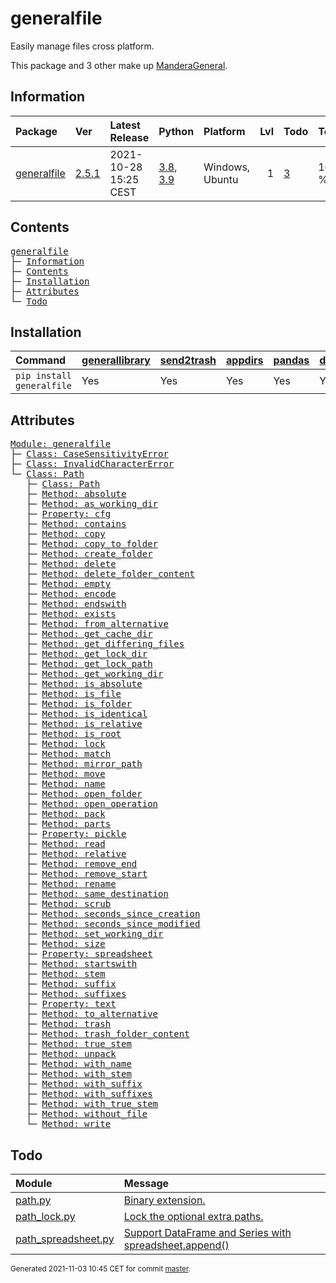 # generalfile
Easily manage files cross platform.

This package and 3 other make up [ManderaGeneral](https://github.com/Mandera).

## Information
| Package                                                      | Ver                                            | Latest Release        | Python                                                                                                                   | Platform        |   Lvl | Todo                                                    | Tests   |
|:-------------------------------------------------------------|:-----------------------------------------------|:----------------------|:-------------------------------------------------------------------------------------------------------------------------|:----------------|------:|:--------------------------------------------------------|:--------|
| [generalfile](https://github.com/ManderaGeneral/generalfile) | [2.5.1](https://pypi.org/project/generalfile/) | 2021-10-28 15:25 CEST | [3.8](https://www.python.org/downloads/release/python-380/), [3.9](https://www.python.org/downloads/release/python-390/) | Windows, Ubuntu |     1 | [3](https://github.com/ManderaGeneral/generalfile#Todo) | 100.0 % |

## Contents
<pre>
<a href='#generalfile'>generalfile</a>
├─ <a href='#Information'>Information</a>
├─ <a href='#Contents'>Contents</a>
├─ <a href='#Installation'>Installation</a>
├─ <a href='#Attributes'>Attributes</a>
└─ <a href='#Todo'>Todo</a>
</pre>

## Installation
| Command                   | <a href='https://pypi.org/project/generallibrary'>generallibrary</a>   | <a href='https://pypi.org/project/send2trash'>send2trash</a>   | <a href='https://pypi.org/project/appdirs'>appdirs</a>   | <a href='https://pypi.org/project/pandas'>pandas</a>   | <a href='https://pypi.org/project/dill'>dill</a>   |
|:--------------------------|:-----------------------------------------------------------------------|:---------------------------------------------------------------|:---------------------------------------------------------|:-------------------------------------------------------|:---------------------------------------------------|
| `pip install generalfile` | Yes                                                                    | Yes                                                            | Yes                                                      | Yes                                                    | Yes                                                |

## Attributes
<pre>
<a href='https://github.com/ManderaGeneral/generalfile/blob/master/generalfile/__init__.py#L1'>Module: generalfile</a>
├─ <a href='https://github.com/ManderaGeneral/generalfile/blob/master/generalfile/errors.py#L6'>Class: CaseSensitivityError</a>
├─ <a href='https://github.com/ManderaGeneral/generalfile/blob/master/generalfile/errors.py#L10'>Class: InvalidCharacterError</a>
└─ <a href='https://github.com/ManderaGeneral/generalfile/blob/master/generalfile/path.py#L18'>Class: Path</a>
   ├─ <a href='https://github.com/ManderaGeneral/generalfile/blob/master/generalfile/path.py#L18'>Class: Path</a>
   ├─ <a href='https://github.com/ManderaGeneral/generalfile/blob/master/generalfile/path_strings.py#L32'>Method: absolute</a>
   ├─ <a href='https://github.com/ManderaGeneral/generalfile/blob/master/generalfile/path_lock.py#L124'>Method: as_working_dir</a>
   ├─ <a href='https://github.com/ManderaGeneral/generalfile/blob/master/generalfile/optional_dependencies/path_cfg.py#L13'>Property: cfg</a>
   ├─ <a href='https://github.com/ManderaGeneral/generalfile/blob/master/generalfile/path_operations.py#L414'>Method: contains</a>
   ├─ <a href='https://github.com/ManderaGeneral/generalfile/blob/master/generalfile/path_operations.py#L94'>Method: copy</a>
   ├─ <a href='https://github.com/ManderaGeneral/generalfile/blob/master/generalfile/path_operations.py#L155'>Method: copy_to_folder</a>
   ├─ <a href='https://github.com/ManderaGeneral/generalfile/blob/master/generalfile/path_operations.py#L225'>Method: create_folder</a>
   ├─ <a href='https://github.com/ManderaGeneral/generalfile/blob/master/generalfile/path_operations.py#L299'>Method: delete</a>
   ├─ <a href='https://github.com/ManderaGeneral/generalfile/blob/master/generalfile/path_operations.py#L331'>Method: delete_folder_content</a>
   ├─ <a href='https://github.com/ManderaGeneral/generalfile/blob/master/generalfile/path_operations.py#L204'>Method: empty</a>
   ├─ <a href='https://github.com/ManderaGeneral/generalfile/blob/master/generalfile/path_strings.py#L268'>Method: encode</a>
   ├─ <a href='https://github.com/ManderaGeneral/generalfile/blob/master/generalfile/path_strings.py#L94'>Method: endswith</a>
   ├─ <a href='https://github.com/ManderaGeneral/generalfile/blob/master/generalfile/path_operations.py#L196'>Method: exists</a>
   ├─ <a href='https://github.com/ManderaGeneral/generalfile/blob/master/generalfile/path_strings.py#L24'>Method: from_alternative</a>
   ├─ <a href='https://github.com/ManderaGeneral/generalfile/blob/master/generalfile/path_operations.py#L271'>Method: get_cache_dir</a>
   ├─ <a href='https://github.com/ManderaGeneral/generalfile/blob/master/generalfile/path_operations.py#L387'>Method: get_differing_files</a>
   ├─ <a href='https://github.com/ManderaGeneral/generalfile/blob/master/generalfile/path_operations.py#L281'>Method: get_lock_dir</a>
   ├─ <a href='https://github.com/ManderaGeneral/generalfile/blob/master/generalfile/path_operations.py#L290'>Method: get_lock_path</a>
   ├─ <a href='https://github.com/ManderaGeneral/generalfile/blob/master/generalfile/path_operations.py#L243'>Method: get_working_dir</a>
   ├─ <a href='https://github.com/ManderaGeneral/generalfile/blob/master/generalfile/path_strings.py#L59'>Method: is_absolute</a>
   ├─ <a href='https://github.com/ManderaGeneral/generalfile/blob/master/generalfile/path_operations.py#L171'>Method: is_file</a>
   ├─ <a href='https://github.com/ManderaGeneral/generalfile/blob/master/generalfile/path_operations.py#L177'>Method: is_folder</a>
   ├─ <a href='https://github.com/ManderaGeneral/generalfile/blob/master/generalfile/path_operations.py#L369'>Method: is_identical</a>
   ├─ <a href='https://github.com/ManderaGeneral/generalfile/blob/master/generalfile/path_strings.py#L66'>Method: is_relative</a>
   ├─ <a href='https://github.com/ManderaGeneral/generalfile/blob/master/generalfile/path_operations.py#L183'>Method: is_root</a>
   ├─ <a href='https://github.com/ManderaGeneral/generalfile/blob/master/generalfile/path_lock.py#L115'>Method: lock</a>
   ├─ <a href='https://github.com/ManderaGeneral/generalfile/blob/master/generalfile/path_strings.py#L261'>Method: match</a>
   ├─ <a href='https://github.com/ManderaGeneral/generalfile/blob/master/generalfile/path_strings.py#L73'>Method: mirror_path</a>
   ├─ <a href='https://github.com/ManderaGeneral/generalfile/blob/master/generalfile/path_operations.py#L163'>Method: move</a>
   ├─ <a href='https://github.com/ManderaGeneral/generalfile/blob/master/generalfile/path_strings.py#L153'>Method: name</a>
   ├─ <a href='https://github.com/ManderaGeneral/generalfile/blob/master/generalfile/path_operations.py#L235'>Method: open_folder</a>
   ├─ <a href='https://github.com/ManderaGeneral/generalfile/blob/master/generalfile/path_operations.py#L29'>Method: open_operation</a>
   ├─ <a href='https://github.com/ManderaGeneral/generalfile/blob/master/generalfile/path_operations.py#L434'>Method: pack</a>
   ├─ <a href='https://github.com/ManderaGeneral/generalfile/blob/master/generalfile/path_strings.py#L145'>Method: parts</a>
   ├─ <a href='https://github.com/ManderaGeneral/generalfile/blob/master/generalfile/optional_dependencies/path_pickle.py#L12'>Property: pickle</a>
   ├─ <a href='https://github.com/ManderaGeneral/generalfile/blob/master/generalfile/path_operations.py#L61'>Method: read</a>
   ├─ <a href='https://github.com/ManderaGeneral/generalfile/blob/master/generalfile/path_strings.py#L42'>Method: relative</a>
   ├─ <a href='https://github.com/ManderaGeneral/generalfile/blob/master/generalfile/path_strings.py#L120'>Method: remove_end</a>
   ├─ <a href='https://github.com/ManderaGeneral/generalfile/blob/master/generalfile/path_strings.py#L103'>Method: remove_start</a>
   ├─ <a href='https://github.com/ManderaGeneral/generalfile/blob/master/generalfile/path_operations.py#L70'>Method: rename</a>
   ├─ <a href='https://github.com/ManderaGeneral/generalfile/blob/master/generalfile/path_strings.py#L136'>Method: same_destination</a>
   ├─ <a href='https://github.com/ManderaGeneral/generalfile/blob/master/generalfile/path.py#L104'>Method: scrub</a>
   ├─ <a href='https://github.com/ManderaGeneral/generalfile/blob/master/generalfile/path_operations.py#L348'>Method: seconds_since_creation</a>
   ├─ <a href='https://github.com/ManderaGeneral/generalfile/blob/master/generalfile/path_operations.py#L356'>Method: seconds_since_modified</a>
   ├─ <a href='https://github.com/ManderaGeneral/generalfile/blob/master/generalfile/path_operations.py#L262'>Method: set_working_dir</a>
   ├─ <a href='https://github.com/ManderaGeneral/generalfile/blob/master/generalfile/path_operations.py#L363'>Method: size</a>
   ├─ <a href='https://github.com/ManderaGeneral/generalfile/blob/master/generalfile/optional_dependencies/path_spreadsheet.py#L13'>Property: spreadsheet</a>
   ├─ <a href='https://github.com/ManderaGeneral/generalfile/blob/master/generalfile/path_strings.py#L85'>Method: startswith</a>
   ├─ <a href='https://github.com/ManderaGeneral/generalfile/blob/master/generalfile/path_strings.py#L169'>Method: stem</a>
   ├─ <a href='https://github.com/ManderaGeneral/generalfile/blob/master/generalfile/path_strings.py#L201'>Method: suffix</a>
   ├─ <a href='https://github.com/ManderaGeneral/generalfile/blob/master/generalfile/path_strings.py#L245'>Method: suffixes</a>
   ├─ <a href='https://github.com/ManderaGeneral/generalfile/blob/master/generalfile/optional_dependencies/path_text.py#L12'>Property: text</a>
   ├─ <a href='https://github.com/ManderaGeneral/generalfile/blob/master/generalfile/path_strings.py#L16'>Method: to_alternative</a>
   ├─ <a href='https://github.com/ManderaGeneral/generalfile/blob/master/generalfile/path_operations.py#L320'>Method: trash</a>
   ├─ <a href='https://github.com/ManderaGeneral/generalfile/blob/master/generalfile/path_operations.py#L340'>Method: trash_folder_content</a>
   ├─ <a href='https://github.com/ManderaGeneral/generalfile/blob/master/generalfile/path_strings.py#L185'>Method: true_stem</a>
   ├─ <a href='https://github.com/ManderaGeneral/generalfile/blob/master/generalfile/path_operations.py#L453'>Method: unpack</a>
   ├─ <a href='https://github.com/ManderaGeneral/generalfile/blob/master/generalfile/path_strings.py#L160'>Method: with_name</a>
   ├─ <a href='https://github.com/ManderaGeneral/generalfile/blob/master/generalfile/path_strings.py#L176'>Method: with_stem</a>
   ├─ <a href='https://github.com/ManderaGeneral/generalfile/blob/master/generalfile/path_strings.py#L209'>Method: with_suffix</a>
   ├─ <a href='https://github.com/ManderaGeneral/generalfile/blob/master/generalfile/path_strings.py#L252'>Method: with_suffixes</a>
   ├─ <a href='https://github.com/ManderaGeneral/generalfile/blob/master/generalfile/path_strings.py#L192'>Method: with_true_stem</a>
   ├─ <a href='https://github.com/ManderaGeneral/generalfile/blob/master/generalfile/path_operations.py#L216'>Method: without_file</a>
   └─ <a href='https://github.com/ManderaGeneral/generalfile/blob/master/generalfile/path_operations.py#L49'>Method: write</a>
</pre>

## Todo
| Module                                                                                                                                               | Message                                                                                                                                                                                   |
|:-----------------------------------------------------------------------------------------------------------------------------------------------------|:------------------------------------------------------------------------------------------------------------------------------------------------------------------------------------------|
| <a href='https://github.com/ManderaGeneral/generalfile/blob/master/generalfile/path.py#L1'>path.py</a>                                               | <a href='https://github.com/ManderaGeneral/generalfile/blob/master/generalfile/path.py#L23'>Binary extension.</a>                                                                         |
| <a href='https://github.com/ManderaGeneral/generalfile/blob/master/generalfile/path_lock.py#L1'>path_lock.py</a>                                     | <a href='https://github.com/ManderaGeneral/generalfile/blob/master/generalfile/path_lock.py#L12'>Lock the optional extra paths.</a>                                                       |
| <a href='https://github.com/ManderaGeneral/generalfile/blob/master/generalfile/optional_dependencies/path_spreadsheet.py#L1'>path_spreadsheet.py</a> | <a href='https://github.com/ManderaGeneral/generalfile/blob/master/generalfile/optional_dependencies/path_spreadsheet.py#L112'>Support DataFrame and Series with spreadsheet.append()</a> |

<sup>
Generated 2021-11-03 10:45 CET for commit <a href='https://github.com/ManderaGeneral/generalfile/commit/master'>master</a>.
</sup>
